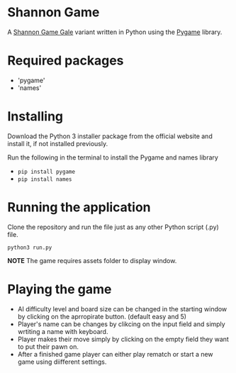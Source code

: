 # Shannon Game

A [Shannon Game Gale](https://en.wikipedia.org/wiki/Shannon_switching_game) variant written in Python using the [Pygame](https://www.pygame.org) library.

# Required packages
- 'pygame'
- 'names'


# Installing
Download the Python 3 installer package from the official website and install it, if not installed previously.

Run the following in the terminal to install the Pygame and names library

- `pip install pygame`
- `pip install names`


# Running the application
Clone the repository and run the file just as any other Python script (.py) file.

`python3 run.py`

**NOTE**
The game requires assets folder to display window.

# Playing the game
- AI difficulty level and board size can be changed in the starting window by clicking on the aprropirate button. (default easy and 5)
- Player's name can be changes by clikcing on the input field and simply wrtiting a name with keyboard.
- Player makes their move simply by clicking on the empty field they want to put their pawn on.
- After a finished game player can either play rematch or start a new game using diifferent settings.

